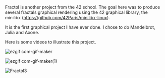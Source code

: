Fractol is another project from the 42 school. The goal here was to produce several fractals graphical rendering using the 42 graphical library, the minilibx (https://github.com/42Paris/minilibx-linux).

It is the first graphical project I have ever done. I chose to do Mandelbrot, Julia and Axone.

Here is some videos to illustrate this project.

![ezgif com-gif-maker](https://user-images.githubusercontent.com/55747965/147465031-97b8a53c-5afa-47fe-9989-710a86540d4a.gif)

![ezgif com-gif-maker(1)](https://user-images.githubusercontent.com/55747965/147465524-74384c67-6565-42f3-b510-da1b87680bdf.gif)

![Fractol3](https://user-images.githubusercontent.com/55747965/147466992-f5263760-39f4-43de-85be-1ec90a621ff5.gif)
